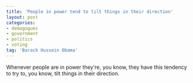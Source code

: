 ```yaml
---
title: 'People in power tend to tilt things in their direction'
layout: post
categories:
- demagogues
- government
- politics
- voting
tag: 'Barack Hussein Obama'
---
```


Whenever people are in power they're, you know, they have this tendency to try to, you know, tilt things in their direction.
